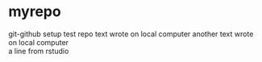 # myrepo
git-github setup test repo
text wrote on local computer
another text wrote on local computer  
a line from rstudio
